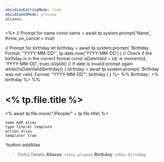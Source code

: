 ```yaml
---
obsidianEditingMode: live
obsidianUIMode: preview
aliases: 
---
```

<%*
// Prompt for name
const name = await tp.system.prompt('Name', throw_on_cancel = true)

// Prompt for birthday
let birthday = await tp.system.prompt(
	'Birthday. Format: "YYYY-MM-DD"',
	tp.date.now('YYYY-MM-DD')
)
// Check if the birthday is in the correct format
const isDateValid = (d) => moment(d, 'YYYY-MM-DD', true).isValid()
// If date is invalid prompt again
while(!isDateValid(birthday)) {
	birthday = await tp.system.prompt(
		'Birthday was not valid. Format: "YYYY-MM-DD"',
		birthday
	)
}
%>
%%
Birthday:: <% birthday %>
%%
# <% tp.file.title %>
<% await tp.file.move("/People/" + tp.file.title) %>
```button
name Add alias
type line(4) template
action alias
templater true
```
^button-addAlias
> [!info] Details
> **Aliases**: `=this.aliases`
> **Birthday**: `=this.birthday`